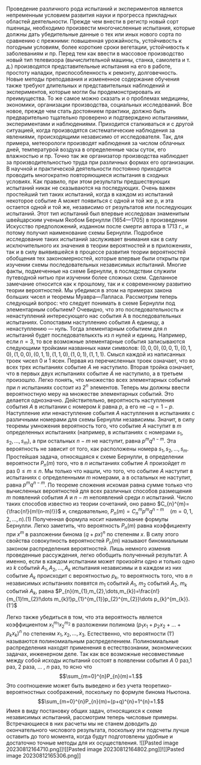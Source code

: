 Проведение различного рода испытаний и экспериментов является непременным условием развития науки и прогресса прикладных областей деятельности. Прежде чем внести в регистр новый сорт пшеницы, необходимо произвести многочисленные испытания, которые должны дать убедительные данные о тех или иных нового сорта по сравнению с прежними: повышенная урожайность, устойчивость к погодным условиям, более короткие сроки вегетации, устойчивость
к заболеваниям и пр. Перед тем как ввести в массовое производство новый тип телевизора (вычислительной машины, станка, самолета и т. д.) производятся представительные испытания на его в работе, простоту наладки, приспособленность к ремонту, долговечность. Новые методы преподавания и измененное содержание обучения также требуют длительных и представительных наблюдений и экспериментов, которые могли бы продемонстрировать их преимущества. То же самое можно сказать и о проблемах медицины, экономики, организации производства, социальных исследований. Все новое, прежде чем стать достоянием практики, должно быть предварительно тщательно проверено и подтверждено испытаниями, экспериментами и наблюдениями.
Приходится сталкиваться и с другой ситуацией, когда производятся систематические наблюдения за явлениями, происходящими независимо от исследователя. Так, для примера, метеорологи производят наблюдения за числом облачных дней, температурой воздуха в определенные часы суток, его влажностью и пр. Точно так же организатор производства наблюдает за производительностью труда при различных формах его организации.
В научной и практической деятельности постоянно приходится проводить многократно повторяющиеся испытания в сходных условиях. Как правило, при этом результаты предшествующих испытаний никак не сказываются на последующих. Очень важен простейший тип таких испытаний, когда в каждом из испытаний некоторое событие А может появиться с одной и той же р, и эта
остается одной и той же, независимо от результатов или последующих испытаний. Этот тип испытаний был впервые исследован знаменитым швейцарским ученым Якобом Бернулли (1654—1705) в произведении Искусство предположений, изданном после смерти автора в 1713 г., и потому получил наименование схемы Бернулли. Подробное исследование таких испытаний заслуживает внимания как в силу исключительного их значения в теории вероятностей и в приложениях, так и в силу выявившейся в процессе развития теории вероятностей обобщения тех закономерностей, которые впервые были открыты при изучении схемы последовательных независимых испытаний. Многие факты, подмеченные на схеме Бернулли, в последствии служили путеводной нитью при изучении более сложных схем. Сделанное замечание относится как к прошлому, так и к современному развитию теории вероятностей. Мы убедимся в этом на примерах закона больших чисел и теоремы Муавра—Лапласа. Рассмотрим теперь следующий вопрос: что следует понимать в схеме
Бернулли под элементарным событием? Очевидно, что это последовательность и ненаступлений интересующего нас события А в последовательных испытаниях. Сопоставим наступлению события А единицу, а ненаступлению — нуль. Тогда элементарным событием для $n$ испытаний будет последователыкхть из $n$ нулей и единиц. Например, если $n = 3$, то все возможные элементарные события записываются следующими тройками названных нами символов: $(0, 0, 0), (0, 0, 1), (0, 1, 0), (1, 0, 0), (0, 1, 1), (1, 1, 0), (1, 0, 1), (1, 1, 1)$. Смысл каждой из написанных троек чисел $0$ и $1$ ясен. Первая из перечисленных троек означает, что во всех трех испытаниях событие $A$ не наступило. Вторая тройка означает, что в первых двух испытаниях событие $A$ не наступило, а в третьем произошло. Легко понять, что множество всех элементарных событий при $n$ испытаниях состоит из $2^{n}$ элементов.
Теперь мы должны ввести вероятностную меру на множестве элементарных событий. 
Это делается однозначно. 
Действительно, вероятность наступления события $A$ в испытании с номером $k$ равна $p$, а его не $-q=1-p$. Наступление или ненаступление события $A$ наступления в испытаниях с различными номерами для схемы Бернулли независимы. 
Значит, в силу теоремы умножения вероятность того, что событие $A$ наступит в $m$ определенных испытаниях (например, в испытаниях с номерами $s_{1}, s_{2},..., s_{m}$), а при остальных $n-m$ не наступит, равна $p^{m}q^{n-m}$. Эта вероятность не зависит от того, как расположены номера $s_{1}, s_{2},..., s_{m}$. Простейшая задача, относящаяся к схеме Бернулли, в определении вероятности $P_{n}(m)$ того, что в $n$ испытаниях событие $A$ произойдет $m$ раз $0\leq m\leq n$. 
Мы только что нашли, что того, что событие $А$ наступит в испытаниях с определенными $m$ номерами, а в остальных не наступит, равна $p^{m}q^{n-m}$. По теореме сложения искомая равна сумме только что вычисленных вероятностей для всех различных способов размещения $m$ появлений события $A$ и $n-m$ непоявлений среди $n$ испытаний. Число таких способов известно из теории сочетаний, оно равно $C_{n}^{m}={\frac{n!}{m!(n-m)!}}$  и, следовательно, $P_{n}(m)=C_{n}^{m}p^{m}q^{n-m}\quad(m=0,1,2,\dots,n).(1)$
Полученная формула носит наименование формулы Бернулли. Легко заметить, что вероятность $P_{n}(m)$ равна коэффициенту при $x^{m}$ в разложении бинома $(q+px)^{n}$ по степеням $x$. В силу этого свойства совокупность вероятностей $P_{n}(m)$ называют биномиальным законом распределения вероятностей.
Лишь немного изменив проведенные рассуждения, легко обобщить полученный результат. А именно, если в каждом испытании может произойти одно и только одно из $k$ событий $A_{1}, A_{2},..., A_{k}$ испытания независимы и в каждом из них событие $A_{k}$ происходит с вероятностью $p_{k}$, то вероятность того, что в $n$ независимых испытаниях появятся $m_{1}$ событий $A_{1}$, $m_{2}$ событий $А_{2}$, $m_{k}$ событий $A_{k}$, равна $P_{n}(m_{1},m_{2},\dots,m_{k})=\frac{n!}{m_{1}!m_{2}!\dots m_{k}!}p_{1}^{m_{1}}p_{2}^{m_{2}}\dots p_{k}^{m_{k}}.(1')$

Легко также убедиться в том, что эта вероятность является коэффициентом $x_{1}^{m_{1}}x_{2}^{m_{2}}$  в разложении полинома $(p_{1}x_{1}+p_{2}x_{2}+...+p_{k}x_{k})^{n}$ по степеням $x_{1}, x_{2},..., x_{3}$. Естественно, что вероятности $(1')$ называются полиномиальным распределением. Полиномиальные распределения находят применения в естествознании, экономических задачах, инженерном деле.
Так как все возможные несовместимые между собой исходы испытаний состоят в появлении события $A$ $0$ раз,1 раз, 2 раза, ... , $n$ раз, то ясно что $$\sum_{m=0}^{n}P_{n}(m)=1.$$ 
Это соотношение может быть выведено и без учета теоретико-вероятностных соображений, поскольку по формуле бинома Ньютона.
$$\sum_{m=0}^{n}P_{n}(m)=(p+q)^{n}=1^{n}=1.$$
Имея в виду постановку общих задач, относящихся к схеме независимых испытаний, рассмотрим теперь числовые примеры. Встречающиеся в них расчеты мы не станем доводить до окончательного числового результата, поскольку эти подсчеты лучше оставить до того момента, когда будут подготовлены удобные и достаточно точные методы для их осуществления.
![[Pasted image 20230812164710.png]]![[Pasted image 20230812164802.png]]![[Pasted image 20230812165306.png]]